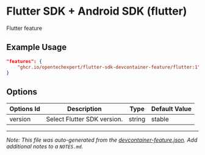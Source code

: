 
# Flutter SDK + Android SDK (flutter)

Flutter feature

## Example Usage

```json
"features": {
    "ghcr.io/opentechexpert/flutter-sdk-devcontainer-feature/flutter:1": {}
}
```

## Options

| Options Id | Description | Type | Default Value |
|-----|-----|-----|-----|
| version | Select Flutter SDK version. | string | stable |



---

_Note: This file was auto-generated from the [devcontainer-feature.json](https://github.com/opentechexpert/flutter-sdk-devcontainer-feature/blob/main/src/flutter/devcontainer-feature.json).  Add additional notes to a `NOTES.md`._
